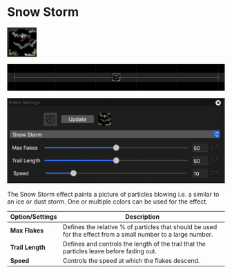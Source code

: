 # Snow Storm

![Icon](<../../.gitbook/assets/image (128) (2).png>)

![Sequencer Grid](<../../.gitbook/assets/image (775) (1).png>)

![](<../../.gitbook/assets/image (392).png>)

The Snow Storm effect paints a picture of particles blowing i.e. a similar to an ice or dust storm. One or multiple colors can be used for the effect.

| Option/Settings  | Description                                                                                                   |
| ---------------- | ------------------------------------------------------------------------------------------------------------- |
| **Max Flakes**   | Defines the relative % of particles that should be used for the effect from a small number to a large number. |
| **Trail Length** | Defines and controls the length of the trail that the particles leave before fading out.                      |
| **Speed**        | Controls the speed at which the flakes descend.                                                               |
